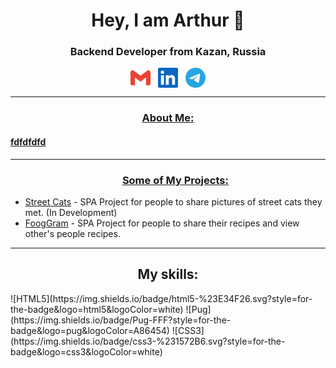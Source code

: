 <h1 align="center">Hey, I am Arthur 👋</h1>
<h3 align="center">Backend Developer from Kazan, Russia</h3>
<p align="center"><a href="alty.official.prim@gmail.com" target="blank"><img align="center" src="https://raw.githubusercontent.com/AltyOfficial/AltyOfficial/338fa7241e2cb71832a2abcc305f95c016a1fa17/icons/gmail.svg" alt="gmail" height="32" width="32" /></a>&nbsp;&nbsp;&nbsp;<a href="" target="blank"><img align="center" src="https://raw.githubusercontent.com/AltyOfficial/AltyOfficial/338fa7241e2cb71832a2abcc305f95c016a1fa17/icons/linkedin.svg" alt="linkedin" height="32" width="32" /></a>&nbsp;&nbsp;&nbsp;<a href="https://t.me/AltyOfficial" target="blank"><img align="center" src="https://raw.githubusercontent.com/AltyOfficial/AltyOfficial/fbcbbf47699637665fb2b1c3776b6744a9f9b302/icons/tg.svg" alt="telegram" height="32" width="32" /></p>

___
<h3 align="center">About Me:</h3>
<h4>fdfdfdfd</h4>

___
<ul><h3 align="center">Some of My Projects:</h3>
<li><a href="https://github.com/AltyOfficial/street-cats">Street Cats</a> - SPA Project for people to share pictures of street cats they met. (In Development)</li><li><a href="https://github.com/AltyOfficial/foodgram-project-react">FoogGram</a> - SPA Project for people to share their recipes and view other's people recipes.</li>
</ul>

___
<h2 align="center">My skills:</h2> 
![HTML5](https://img.shields.io/badge/html5-%23E34F26.svg?style=for-the-badge&logo=html5&logoColor=white)
![Pug](https://img.shields.io/badge/Pug-FFF?style=for-the-badge&logo=pug&logoColor=A86454)
![CSS3](https://img.shields.io/badge/css3-%231572B6.svg?style=for-the-badge&logo=css3&logoColor=white)